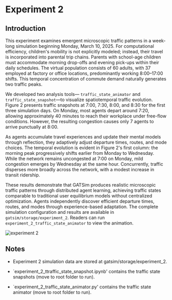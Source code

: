 # Experiment 2

## Introduction
This experiment examines emergent microscopic traffic patterns in a week-long simulation beginning Monday, March 10, 2025. For computational efficiency, children's mobility is not explicitly modeled; instead, their travel is incorporated into parental trip chains. Parents with school-age children must accommodate morning drop-offs and evening pick-ups within their daily schedules. The virtual population consists of 60 adults, with 37 employed at factory or office locations, predominantly working 8:00–17:00 shifts. This temporal concentration of commute demand naturally generates two traffic peaks.

We developed two analysis tools— `traffic_state_animator` and `traffic_state_snapshot`—to visualize spatiotemporal traffic evolution. Figure 2 presents traffic snapshots at 7:00, 7:30, 8:00, and 8:30 for the first three simulation days. On Monday, most agents depart around 7:20, allowing approximately 40 minutes to reach their workplace under free-flow conditions. However, the resulting congestion causes only 7 agents to arrive punctually at 8:00. 

As agents accumulate travel experiences and update their mental models through reflection, they adaptively adjust departure times, routes, and mode choices. The temporal evolution is evident in Figure 2's first column: the morning peak progressively shifts earlier from Monday to Wednesday. While the network remains uncongested at 7:00 on Monday, mild congestion emerges by Wednesday at the same hour. Concurrently, traffic disperses more broadly across the network, with a modest increase in transit ridership.

These results demonstrate that GATSim produces realistic microscopic traffic patterns through distributed agent learning, achieving traffic states comparable to traditional user equilibrium models without centralized optimization. Agents independently discover efficient departure times, routes, and modes through experience-based adaptation. The complete simulation configuration and results are available in `gatsim/storage/experiment_2`. Readers can run `experiment_2_traffic_state_animator` to view the animation.


![experiment 2](experiment_2.png)



## Notes
 - Experiment 2 simulation data are stored at gatsim/storage/experiment_2.

 - `experiment_2_ttraffic_state_snapshot.ipynb' contains the traffic state snapshots (move to root folder to run).

 - `experiment_2_traffic_state_animator.py' contains the traffic state animator (move to root folder to run).
